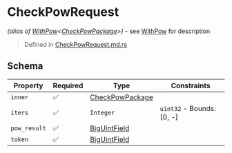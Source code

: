 # CheckPowRequest
*(alias of [WithPow](../../pow/WithPow.md)\<[CheckPowPackage](../../routes/check_pow/CheckPowPackage.md)\>)* - see [WithPow](../../pow/WithPow.md) for description
> Defined in [CheckPowRequest.md.rs](../../../../interface/src/interface/routes/check_pow.rs)

## Schema

| Property | Required | Type | Constraints |
| --- | --- | --- | --- |
| `inner` | ✅ | [CheckPowPackage](../../routes/check_pow/CheckPowPackage.md) |     | 
| `iters` | ✅ | `Integer` | `uint32` - Bounds: [0, -] | 
| `pow_result` | ✅ | [BigUintField](../../fields/big_uint/BigUintField.md) |     | 
| `token` | ✅ | [BigUintField](../../fields/big_uint/BigUintField.md) |     | 


